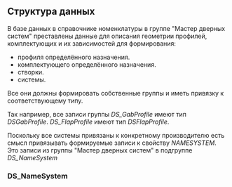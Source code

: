 ## Структура данных

В базе данных в справочнике номенклатуры в группе "Мастер дверных систем" преставлены данные для описания геометрии профилей, комплектующих и их зависимостей для формирования:

- профиля определённого назначения.
- комплектующего определённого назначения.
- створки.
- системы.

Все они должны формировать собственные группы и иметь привязку к соответствующему типу.

Так например, все записи группы *DS_GabProfile* имеют тип *DSGabProfile*.
*DS_FlapProfile* имеют тип *DSFlapProfile*.

Поскольку все системы привязаны к конкретному производителю есть смысл привязывать формируемые записи к свойству *NAMESYSTEM*.
Это записи из группы "Мастер дверных систем" в подгруппе *DS_NameSystem*

### DS_NameSystem
